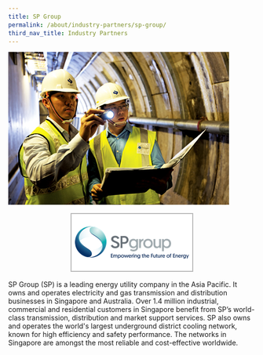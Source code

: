 ```yaml
---
title: SP Group
permalink: /about/industry-partners/sp-group/
third_nav_title: Industry Partners
---
```

<img src="/images/careers/industry-partners/sp_group_large.jpg" alt="Singapore Power Group (SP)" style="width: 450px; height: 312px;" /><br/>

<div style="text-align: center;">
    <a href="https://www.spgroup.com.sg" target="_blank"><img alt="Singapore Power" src="/images/common/partner-logos/sp_group.png" style="width: 250px; height: 120px;"></a>
</div>

SP Group (SP) is a leading energy utility company in the Asia Pacific. It owns and operates electricity and gas transmission and distribution businesses in Singapore and Australia. Over 1.4 million industrial, commercial and residential customers in Singapore benefit from SP’s world-class transmission, distribution and market support services.  SP also owns and operates the world's largest underground district cooling network, known for high efficiency and safety performance. The networks in Singapore are amongst the most reliable and cost-effective worldwide.

